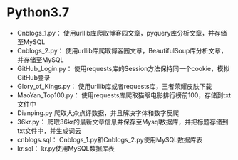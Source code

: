 # Python3.7

<ul>
<li>Cnblogs_1.py：      使用urllib库爬取博客园文章，pyquery库分析文章，并存储至MySQL</li>
<li>Cnblogs_2.py：      使用urllib库爬取博客园文章，BeautifulSoup库分析文章，并存储至MySQL</li>
<li>GitHub_Login.py：   使用requests库的Session方法保持同一个cookie，模拟GitHub登录</li>
<li>Glory_of_Kings.py： 使用urllib库或者requests库，王者荣耀皮肤下载</li>
<li>MaoYan_Top100.py：  使用requests库爬取猫眼电影排行榜前100，存储到txt文件中</li>
<li>Dianping.py         爬取大众点评数据，并且解决字体和数字反爬</li>
<li>36kr.py：           爬取36kr的最新文章信息并保存至Mysql数据库，并把标题存储到txt文件中，并生成词云</li>
<li>cnblogs.sql：       Cnblogs_1.py和Cnblogs_2.py使用MySQL数据库表</li>
<li>kr.sql：            kr.py使用MySQL数据库表</li>
</ul>
